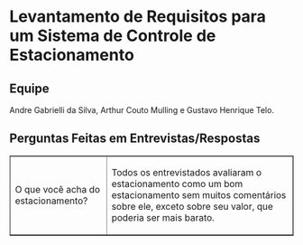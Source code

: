 # Levantamento de Requisitos para um Sistema de Controle de Estacionamento
## Equipe
Andre Gabrielli da Silva, Arthur Couto Mulling e Gustavo Henrique Telo.

## Perguntas Feitas em Entrevistas/Respostas
<table border = "1">
<tr>
  <td>O que você acha do estacionamento?</td> <td> <p> Todos os entrevistados avaliaram o estacionamento como um bom estacionamento
sem muitos comentários sobre ele, exceto sobre seu valor, que poderia ser mais
barato.</p></td>
</tr>
